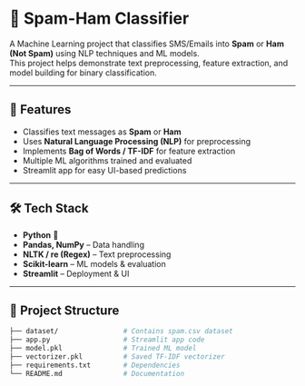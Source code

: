 # 📩 Spam-Ham Classifier

A Machine Learning project that classifies SMS/Emails into **Spam** or **Ham (Not Spam)** using NLP techniques and ML models.  
This project helps demonstrate text preprocessing, feature extraction, and model building for binary classification.  

---

## 🚀 Features
- Classifies text messages as **Spam** or **Ham**  
- Uses **Natural Language Processing (NLP)** for preprocessing  
- Implements **Bag of Words / TF-IDF** for feature extraction  
- Multiple ML algorithms trained and evaluated  
- Streamlit app for easy UI-based predictions  

---

## 🛠️ Tech Stack
- **Python** 🐍  
- **Pandas, NumPy** – Data handling  
- **NLTK / re (Regex)** – Text preprocessing  
- **Scikit-learn** – ML models & evaluation  
- **Streamlit** – Deployment & UI  

---

## 📂 Project Structure
```bash
├── dataset/                # Contains spam.csv dataset
├── app.py                  # Streamlit app code
├── model.pkl               # Trained ML model
├── vectorizer.pkl          # Saved TF-IDF vectorizer
├── requirements.txt        # Dependencies
└── README.md               # Documentation

